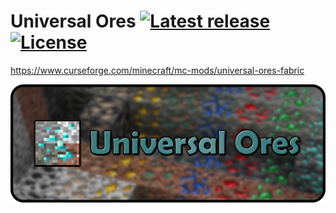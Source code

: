 # Universal Ores [![Latest release](https://img.shields.io/github/release/DawnTeamMC/UniversalOres.svg)](https://github.com/DawnTeamMC/UniversalOres/releases/latest) [![License](https://img.shields.io/github/license/DawnTeamMC/UniversalOres.svg)](https://github.com/DawnTeamMC/UniversalOres/blob/master/LICENSE)

https://www.curseforge.com/minecraft/mc-mods/universal-ores-fabric

[![Universal Ores](https://raw.githubusercontent.com/DawnTeamMC/DawnTeamMC/master/universal_ores/header.png)](https://github.com/DawnTeamMC/UniversalOres/wiki)
